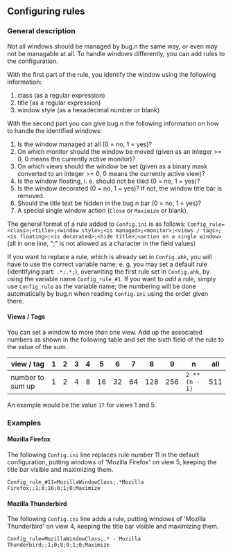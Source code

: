 ## Configuring rules

### General description

Not all windows should be managed by bug.n the same way, or even may not be
managable at all. To handle windows differently, you can add rules to the
configuration.

With the first part of the rule, you identify the window using the
following information:

1. class (as a regular expression)
2. title (as a regular expression)
3. window style (as a hexadecimal number or blank)

With the second part you can give bug.n the following information on how to
handle the identified windows:

1. Is the window managed at all (0 = no, 1 = yes)?
2. On which monitor should the window be moved (given as an integer >= 0,
0 means the currently active monitor)?
3. On which views should the window be set (given as a binary mask converted to
an integer >= 0, 0 means the currently active view)?
4. Is the window floating, i. e. should not be tiled (0 = no, 1 = yes)?
5. Is the window decorated (0 = no, 1 = yes)? If not, the window title bar is
removed.
6. Should the title text be hidden in the bug.n bar (0 = no, 1 = yes)?
7. A special single window action (`Close` or `Maximize` or blank).

The general format of a rule added to `Config.ini` is as follows:
`Config_rule=<class>;<title>;<window style>;<is managed>;<monitor>;<views /
tags>;<is floating>;<is decorated>;<hide title>;<action on a single window>`
(all in one line, ";" is not allowed as a character in the field values)

If you want to replace a rule, which is already set in `Config.ahk`, you will
have to use the correct variable name; e. g. you may set a default rule
(identifying part: `.*;.*;`), overwriting the first rule set in `Config.ahk`,
by using the variable name `Config_rule_#1`. If you want to _add_ a rule,
simply use `Config_rule` as the variable name; the numbering will be done
automatically by bug.n when reading `Config.ini` using the order given there.

#### Views / Tags

You can set a window to more than one view. Add up the associated numbers as
shown in the following table and set the sixth field of the rule to the value
of the sum.

| view / tag       |   1 |   2 |   3 |   4 |   5 |   6 |   7 |   8 |   9 |              n | all |
| ---------------- | --- | --- | --- | --- | --- | --- | --- | --- | --- | -------------- | --- |
| number to sum up |   1 |   2 |   4 |   8 |  16 |  32 |  64 | 128 | 256 | `2 ** (n - 1)` | 511 |

An example would be the value `17` for views 1 and 5.

### Examples

#### Mozilla Firefox

The following `Config.ini` line replaces rule number 11 in the default
configuration, putting windows of 'Mozilla Firefox' on view 5, keeping the
title bar visible and maximizing them.

`Config_rule_#11=MozillaWindowClass;.*Mozilla Firefox;;1;0;16;0;1;0;Maximize`

#### Mozilla Thunderbird

The following `Config.ini` line adds a rule, putting windows of 'Mozilla
Thunderbird' on view 4, keeping the title bar visible and maximizing them.

`Config_rule=MozillaWindowClass;.* - Mozilla Thunderbird;;1;0;8;0;1;0;Maximize`
